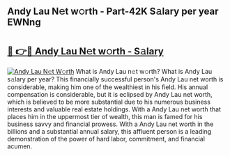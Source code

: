 ## Andy Lau N𝚎t w𝚘rth - Part-42K S𝚊lary per year EWNng

# <h2><a href="http://gc1iehg.nevu.top/?p=Andy+Lau">🔗 👉🔴 Andy Lau N𝚎t w𝚘rth - S𝚊lary</a></h2>

[![Andy Lau N𝚎t W𝚘rth](https://i.imgur.com/Oavwk0R.jpeg)](http://gc1iehg.nevu.top/?p=Andy+Lau)
What is Andy Lau n𝚎t w𝚘rth? What is Andy Lau s𝚊lary per year?
This financially successful person's Andy Lau net worth is considerable, making him one of the wealthiest in his field. His annual compensation is considerable, but it is eclipsed by Andy Lau net worth, which is believed to be more substantial due to his numerous business interests and valuable real estate holdings. With a Andy Lau net worth that places him in the uppermost tier of wealth, this man is famed for his business savvy and financial prowess. With a Andy Lau net worth in the billions and a substantial annual salary, this affluent person is a leading demonstration of the power of hard labor, commitment, and financial acumen.
